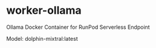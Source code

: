 # worker-ollama
Ollama Docker Container for RunPod Serverless Endpoint

Model: dolphin-mixtral:latest
